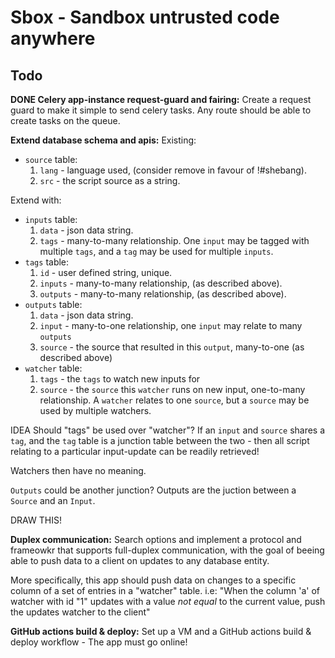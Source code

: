 # Sbox - Sandbox untrusted code anywhere

## Todo

**DONE Celery app-instance request-guard and fairing:**
Create a request guard to make it simple to send celery tasks. Any route should
be able to create tasks on the queue.

**Extend database schema and apis:**
Existing:
- `source` table:
  1. `lang` - language used, (consider remove in favour of !#shebang).
  2. `src` - the script source as a string.

Extend with:
- `inputs` table:
  1. `data` - json data string.
  2. `tags` - many-to-many relationship. One `input` may be tagged with multiple `tags`, and a `tag` may be used for multiple `inputs`.
- `tags` table:
  1. `id` - user defined string, unique.
  2. `inputs` - many-to-many relationship, (as described above).
  3. `outputs` - many-to-many relationship, (as described above).
- `outputs` table:
  1. `data` - json data string.
  2. `input` - many-to-one relationship, one `input` may relate to many `outputs`
  3. `source` - the source that resulted in this `output`, many-to-one (as described above)
- `watcher` table:
  1. `tags` - the `tags` to watch new inputs for
  2. `source` - the `source` this `watcher` runs on new input, one-to-many relationship.
  A `watcher` relates to one `source`, but a `source` may be used by multiple watchers.

IDEA
  Should "tags" be used over "watcher"? If an `input` and `source` shares a `tag`, and the `tag` table is a junction table between the two - then all script relating to a particular input-update can be readily retrieved!

  Watchers then have no meaning.

  `Outputs` could be another junction? Outputs are the juction between a `Source` and an `Input`.

  DRAW THIS!


**Duplex communication:**
Search options and implement a protocol and frameowkr that supports full-duplex
communication, with the goal of beeing able to push data to a client on updates
to any database entity.

More specifically, this app should push data on changes to a specific column of
a set of entries in a "watcher" table. i.e:
"When the column 'a' of watcher with id "1" updates with a value *not equal* to
the current value, push the updates watcher to the client"

**GitHub actions build & deploy:**
Set up a VM and a GitHub actions build & deploy workflow - The app must go online!
